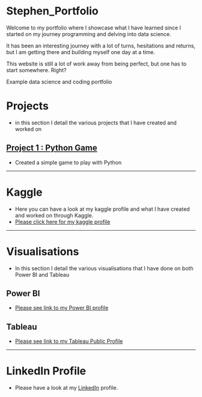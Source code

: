# Stephen_Portfolio

Welcome to my portfolio where I showcase what I have learned since I started on my journey programming and delving
into data science. 

It has been an interesting journey with a lot of turns, hesitations and returns, but I am getting there and
building myself one day at a time.

This website is still a lot of work away from being perfect, but one has to start somewhere. Right?

Example data science and coding portfolio

# **Projects**
* in this section I detail the various projects that I have created and worked on

## [Project 1 : Python Game]()
* Created a simple game to play with Python 

---

# Kaggle
- Here you can have a look at my kaggle profile and what I have created and worked on through Kaggle.
- [Please click here for my kaggle profile](https://www.kaggle.com/stephenmare)

---

# **Visualisations**
- In this section I detail the various visualisations that I have done on both Power BI and Tableau

## Power BI
- [Please see link to my Power BI profile]()
 

## Tableau
- [Please see link to my Tableau Public Profile](https://public.tableau.com/app/profile/stephen3182)

---

# LinkedIn Profile
- Please have a look at my [LinkedIn](www.linkedin.com/in/stephenmare) profile.
